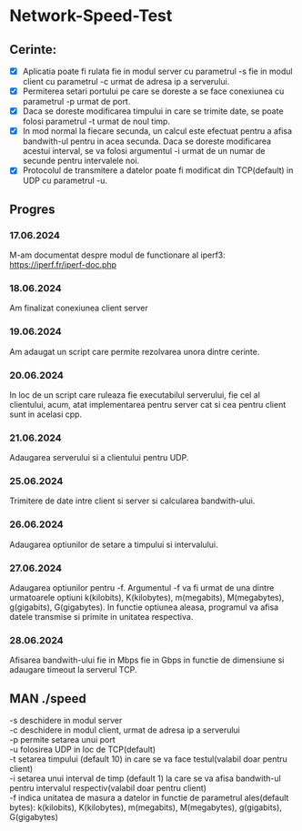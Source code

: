 # Network-Speed-Test

## Cerinte:
- [x] Aplicatia poate fi rulata fie in modul server cu parametrul -s fie in modul client cu parametrul -c urmat de adresa ip a serverului.  
- [x] Permiterea setari portului pe care se doreste a se face conexiunea cu parametrul -p urmat de port.  
- [x] Daca se doreste modificarea timpului in care se trimite date, se poate folosi parametrul -t urmat de noul timp.  
- [x] In mod normal la fiecare secunda, un calcul este efectuat pentru a afisa bandwith-ul pentru in acea secunda. Daca se doreste modificarea acestui interval, se va folosi argumentul -i urmat de un numar de secunde pentru intervalele noi.  
- [x] Protocolul de transmitere a datelor poate fi modificat din TCP(default) in UDP cu parametrul -u.  

## Progres
### 17.06.2024  
M-am documentat despre modul de functionare al iperf3:
https://iperf.fr/iperf-doc.php  

### 18.06.2024  
Am finalizat conexiunea client server  

### 19.06.2024  
Am adaugat un script care permite rezolvarea unora dintre cerinte.  

### 20.06.2024  
In loc de un script care ruleaza fie executabilul serverului, fie cel al clientului, acum, atat implementarea pentru server cat si cea pentru client sunt in acelasi cpp.  

### 21.06.2024  
Adaugarea serverului si a clientului pentru UDP.  

### 25.06.2024  
Trimitere de date intre client si server si calcularea bandwith-ului.  

### 26.06.2024  
Adaugarea optiunilor de setare a timpului si intervalului.  

### 27.06.2024  
Adaugarea optiunilor pentru -f. Argumentul -f va fi urmat de una dintre urmatoarele optiuni k(kilobits), K(kilobytes), m(megabits), M(megabytes), g(gigabits), G(gigabytes). In functie optiunea aleasa, programul va afisa datele transmise si primite in unitatea respectiva.  

### 28.06.2024  
Afisarea bandwith-ului fie in Mbps fie in Gbps in functie de dimensiune si adaugare timeout la serverul TCP.

## MAN ./speed  

-s deschidere in modul server  
-c deschidere in modul client, urmat de adresa ip a serverului  
-p permite setarea unui port  
-u folosirea UDP in loc de TCP(default)  
-t setarea timpului (default 10) in care se va face testul(valabil doar pentru client)  
-i setarea unui interval de timp (default 1) la care se va afisa bandwith-ul pentru intervalul respectiv(valabil doar pentru client)  
-f indica unitatea de masura a datelor in functie de parametrul ales(default bytes): k(kilobits), K(kilobytes), m(megabits), M(megabytes), g(gigabits), G(gigabytes)  

